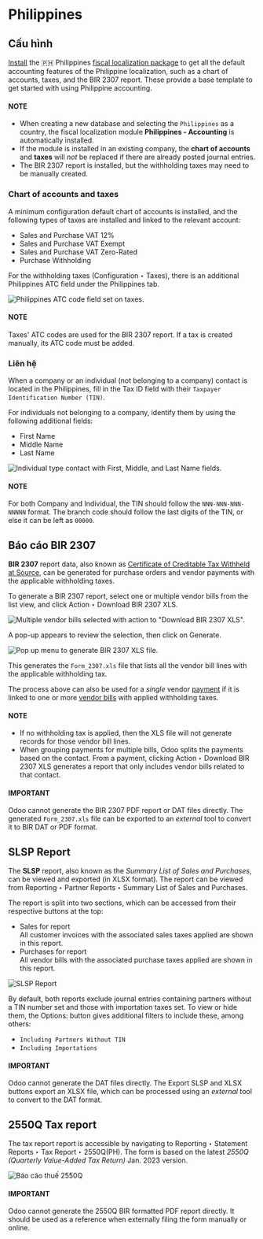 # Philippines

## Cấu hình

[Install](../../general/apps_modules.md#general-install) the 🇵🇭 Philippines [fiscal localization package](./#fiscal-localizations-packages) to get all the default accounting features of the Philippine
localization, such as a chart of accounts, taxes, and the BIR 2307 report. These provide a base
template to get started with using Philippine accounting.

#### NOTE
- When creating a new database and selecting the `Philippines` as a country, the fiscal
  localization module **Philippines - Accounting** is automatically installed.
- If the module is installed in an existing company, the **chart of accounts** and **taxes** will
  *not* be replaced if there are already posted journal entries.
- The BIR 2307 report is installed, but the withholding taxes may need to be manually created.

### Chart of accounts and taxes

A minimum configuration default chart of accounts is installed, and the following types of taxes are
installed and linked to the relevant account:

- Sales and Purchase VAT 12%
- Sales and Purchase VAT Exempt
- Sales and Purchase VAT Zero-Rated
- Purchase Withholding

For the withholding taxes (Configuration ‣ Taxes), there is an additional
Philippines ATC field under the Philippines tab.

![Philippines ATC code field set on taxes.](../../../.gitbook/assets/philippines-atc-code.png)

#### NOTE
Taxes' ATC codes are used for the BIR 2307 report. If a tax is created manually, its ATC code
must be added.

### Liên hệ

When a company or an individual (not belonging to a company) contact is located in the Philippines,
fill in the Tax ID field with their `Taxpayer Identification Number (TIN)`.

For individuals not belonging to a company, identify them by using the following additional fields:

- First Name
- Middle Name
- Last Name

![Individual type contact with First, Middle, and Last Name fields.](../../../.gitbook/assets/philippines-contact-individual.png)

#### NOTE
For both Company and Individual, the TIN should follow the
`NNN-NNN-NNN-NNNNN` format. The branch code should follow the last digits of the TIN, or else it
can be left as `00000`.

## Báo cáo BIR 2307

**BIR 2307** report data, also known as [Certificate of Creditable Tax Withheld at Source](https://www.bir.gov.ph/index.php/bir-forms/certificates.html), can be generated for purchase
orders and vendor payments with the applicable withholding taxes.

To generate a BIR 2307 report, select one or multiple vendor bills from the list view, and click
Action ‣ Download BIR 2307 XLS.

![Multiple vendor bills selected with action to "Download BIR 2307 XLS".](../../../.gitbook/assets/philippines-multi-bill.png)

A pop-up appears to review the selection, then click on Generate.

![Pop up menu to generate BIR 2307 XLS file.](../../../.gitbook/assets/philippines-generate.png)

This generates the `Form_2307.xls` file that lists all the vendor bill lines with the applicable
withholding tax.

The process above can also be used for a *single* vendor [payment](../accounting/payments/) if
it is linked to one or more [vendor bills](../accounting/payments/) with applied withholding
taxes.

#### NOTE
- If no withholding tax is applied, then the XLS file will not generate records for those vendor
  bill lines.
- When grouping payments for multiple bills, Odoo splits the payments based on the contact. From
  a payment, clicking Action ‣ Download BIR 2307 XLS generates a report that
  only includes vendor bills related to that contact.

#### IMPORTANT
Odoo cannot generate the BIR 2307 PDF report or DAT files directly. The generated
`Form_2307.xls` file can be exported to an *external* tool to convert it to BIR DAT or PDF
format.

## SLSP Report

The **SLSP** report, also known as the *Summary List of Sales and Purchases*, can be viewed and
exported (in XLSX format). The report can be viewed from Reporting ‣ Partner
Reports ‣ Summary List of Sales and Purchases.

The report is split into two sections, which can be accessed from their respective buttons at the
top:

- Sales for  report
  <br/>
  All customer invoices with the associated sales taxes applied are shown in this report.
  <br/>
- Purchases for  report
  <br/>
  All vendor bills with the associated purchase taxes applied are shown in this report.
  <br/>

![SLSP Report](../../../.gitbook/assets/slsp.png)

By default, both reports exclude journal entries containing partners without a TIN number set and
those with importation taxes set. To view or hide them, the Options: button gives
additional filters to include these, among others:

- `Including Partners Without TIN`
- `Including Importations`

#### IMPORTANT
Odoo cannot generate the DAT files directly. The Export SLSP and XLSX
buttons export an XLSX file, which can be processed using an *external* tool to convert to the
DAT format.

## 2550Q Tax report

The tax report report is accessible by navigating to Reporting ‣ Statement Reports
‣ Tax Report ‣ 2550Q(PH). The form is based on the latest *2550Q (Quarterly Value-Added Tax
Return)* Jan. 2023 version.

![Báo cáo thuế 2550Q](../../../.gitbook/assets/2550Q.png)

#### IMPORTANT
Odoo cannot generate the 2550Q BIR formatted PDF report directly. It should be used as a
reference when externally filing the form manually or online.

